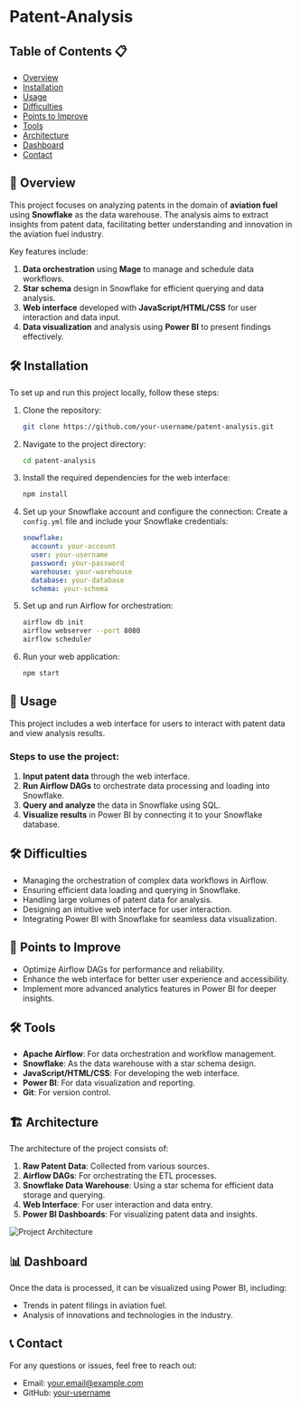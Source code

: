# Patent-Analysis

## Table of Contents 📋
- [Overview](#overview)
- [Installation](#installation)
- [Usage](#usage)
- [Difficulties](#difficulties)
- [Points to Improve](#points-to-improve)
- [Tools](#tools)
- [Architecture](#architecture)
- [Dashboard](#dashboard)
- [Contact](#contact)

## 🚀 Overview
This project focuses on analyzing patents in the domain of **aviation fuel** using **Snowflake** as the data warehouse. The analysis aims to extract insights from patent data, facilitating better understanding and innovation in the aviation fuel industry.

Key features include:
1. **Data orchestration** using **Mage** to manage and schedule data workflows.
2. **Star schema** design in Snowflake for efficient querying and data analysis.
3. **Web interface** developed with **JavaScript/HTML/CSS** for user interaction and data input.
4. **Data visualization** and analysis using **Power BI** to present findings effectively.

## 🛠️ Installation
To set up and run this project locally, follow these steps:

1. Clone the repository:
    ```bash
    git clone https://github.com/your-username/patent-analysis.git
    ```
2. Navigate to the project directory:
    ```bash
    cd patent-analysis
    ```
3. Install the required dependencies for the web interface:
    ```bash
    npm install
    ```

4. Set up your Snowflake account and configure the connection:
    Create a `config.yml` file and include your Snowflake credentials:
    ```yaml
    snowflake:
      account: your-account
      user: your-username
      password: your-password
      warehouse: your-warehouse
      database: your-database
      schema: your-schema
    ```

5. Set up and run Airflow for orchestration:
    ```bash
    airflow db init
    airflow webserver --port 8080
    airflow scheduler
    ```

6. Run your web application:
    ```bash
    npm start
    ```

## 🚀 Usage
This project includes a web interface for users to interact with patent data and view analysis results.

### Steps to use the project:

1. **Input patent data** through the web interface.
2. **Run Airflow DAGs** to orchestrate data processing and loading into Snowflake.
3. **Query and analyze** the data in Snowflake using SQL.
4. **Visualize results** in Power BI by connecting it to your Snowflake database.

## 🛠️ Difficulties
- Managing the orchestration of complex data workflows in Airflow.
- Ensuring efficient data loading and querying in Snowflake.
- Handling large volumes of patent data for analysis.
- Designing an intuitive web interface for user interaction.
- Integrating Power BI with Snowflake for seamless data visualization.

## 🔧 Points to Improve
- Optimize Airflow DAGs for performance and reliability.
- Enhance the web interface for better user experience and accessibility.
- Implement more advanced analytics features in Power BI for deeper insights.

## 🛠 Tools
- **Apache Airflow**: For data orchestration and workflow management.
- **Snowflake**: As the data warehouse with a star schema design.
- **JavaScript/HTML/CSS**: For developing the web interface.
- **Power BI**: For data visualization and reporting.
- **Git**: For version control.

## 🏗 Architecture
The architecture of the project consists of:
1. **Raw Patent Data**: Collected from various sources.
2. **Airflow DAGs**: For orchestrating the ETL processes.
3. **Snowflake Data Warehouse**: Using a star schema for efficient data storage and querying.
4. **Web Interface**: For user interaction and data entry.
5. **Power BI Dashboards**: For visualizing patent data and insights.

![Project Architecture](path_to_your_architecture_diagram.png)

## 📊 Dashboard
Once the data is processed, it can be visualized using Power BI, including:
- Trends in patent filings in aviation fuel.
- Analysis of innovations and technologies in the industry.

## 📞 Contact
For any questions or issues, feel free to reach out:
- Email: your.email@example.com
- GitHub: [your-username](https://github.com/your-username)
